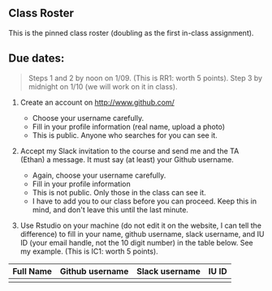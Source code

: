 ## Class Roster

This is the pinned class roster (doubling as the first in-class assignment).

## Due dates:
> Steps 1 and 2 by noon on 1/09. (This is RR1: worth 5 points).
> Step 3 by midnight on 1/10 (we will work on it in class).

1. Create an account on http://www.github.com/
    + Choose your username carefully.
    + Fill in your profile information (real name, upload a photo)
    + This is public. Anyone who searches for you can see it.
    
2. Accept my Slack invitation to the course and send me and the TA (Ethan) a message. It must say (at least) your Github username.
    + Again, choose your username carefully.
    + Fill in your profile information
    + This is not public. Only those in the class can see it.
    + I have to add you to our class before you can proceed. Keep this in mind, and don't leave this until the last minute.
    
3. Use Rstudio on your machine (do not edit it on the website, I can tell the difference) to fill in your name, github username, slack username, and IU ID (your email handle, not the 10 digit number) in the table below. See my example. (This is IC1: worth 5 points).


|     Full Name           | Github username | Slack username | IU ID |
|-------------------------|-----------------|----------------|---------------|
|                         |                 |                |               |